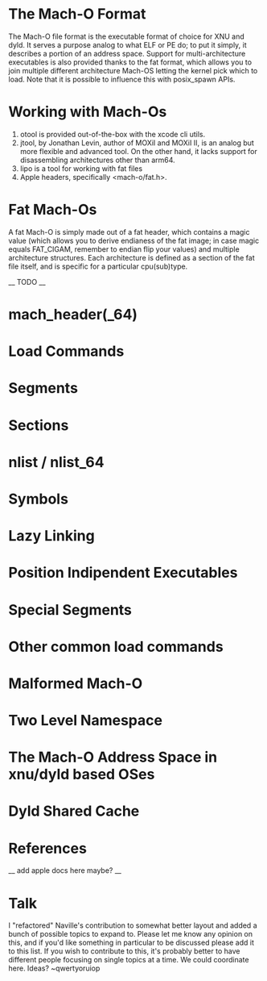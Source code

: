 # The Mach-O Format

The Mach-O file format is the executable format of choice for XNU and dyld. 
It serves a purpose analog to what ELF or PE do; to put it simply, it describes a portion of an address space.
Support for multi-architecture executables is also provided thanks to the fat format, which allows you to join multiple different architecture Mach-OS letting the kernel pick which to load. Note that it is possible to influence this with posix_spawn APIs.

# Working with Mach-Os

1. otool is provided out-of-the-box with the xcode cli utils.
2. jtool, by Jonathan Levin, author of MOXiI and MOXiI II, is an analog but more flexible and advanced tool. On the other hand, it lacks support for disassembling architectures other than arm64.
2. lipo is a tool for working with fat files
3. Apple headers, specifically <mach-o/fat.h>. 

# Fat Mach-Os

A fat Mach-O is simply made out of a fat header, which contains a magic value (which allows you to derive endianess of the fat image; in case magic equals FAT_CIGAM, remember to endian flip your values) and multiple architecture structures.
Each architecture is defined as a section of the fat file itself, and is specific for a particular cpu(sub)type. 


__ TODO __
# mach_header(_64)

# Load Commands

# Segments

# Sections

# nlist / nlist_64

# Symbols

# Lazy Linking

# Position Indipendent Executables

# Special Segments

# Other common load commands

# Malformed Mach-O

# Two Level Namespace

# The Mach-O Address Space in xnu/dyld based OSes

# Dyld Shared Cache

# References
__ add apple docs here maybe? __

# Talk
I "refactored" Naville's contribution to somewhat better layout and added a bunch of possible topics to expand to. Please let me know any opinion on this, and if you'd like something in particular to be discussed please add it to this list. 
If you wish to contribute to this, it's probably better to have different people focusing on single topics at a time. We could coordinate here. Ideas? ~qwertyoruiop
